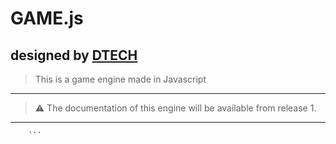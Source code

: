 # GAME.js

## designed by [DTECH](https://github.com/dev-DTECH)
    
> This is a game engine made in Javascript
---
> :warning: The documentation of this engine will be available from release 1.
---
<!-- ### **Classes**

1. ```javascript
   GAME.object(type, size, NoOfImages)
   ```

    |Parameters  |Describtion  |
    |---------|---------|
    |type     |A string variable that defines shape of the object it can be "square","circle" or a link of an image.|
    |size     |Length of the side in case of square,radius in case of circle.         |
    |NoOfImage|(Optional)Total of numer of image of the object.|

    |Variables  |Describtion  |
    |---------|---------|
    |x|X coordinate of the object.|
    |y|Y coordinate of the object.|
    |vx|Velocity of object along x-axis.|
    |vy|Velocity of object along y-axis.|
    |ax|Accelaration of object along x-axis.|
    |ay|Accelaration of object along y-axis.|
    |size|Length of the side in case of square,radius in case of circle.|
    |colour|Colour square or circle.|
    |update|Boolean which defines weather the object is to be updated.|
    
1. ```javascript
   GAME.controller(keys)
   ```
   Parameters|Description
   -|-
   keys|It is a array of keycode of the keys that you want to implement in your game.
---
### **Functions**

1. ```javascript
    GAME.renderer(canvas,res);
    ```

    |Parameters  |Describtion  |
    |---------|---------|
    |canvas     |It takes HTML5 canvas element.|
    |res |It is the percentage of the window that the canvas will cover.|
1. ```javascript
    GAME.clear()
    ```
---
### **Objects**

1. ```javascript
    GAME.editor
    ```
    #### **Functions**
    1. ```javascript
        GAME.editor.open(ar)
        ```
        Parameters|Description
        -|-
        ar|It is a array that contains all the name of the `GAME.object`(s) that you want to edit.
    2. ```javascript
        GAME.editor.addpoint(x,y)
        ```
        Parameters|Description
        -|-
        x|X coordinate of the point to be added with respect to th e center of the `GAME.object`.
        y|Y coordinate of the point to be added with respect to th e center of the `GAME.object`.
    3. ```javascript
        GAME.editor.deletePoint(n)
        ```
        Parameters|Desciption
        -|-
        n|It is the index of element of the array `GAME.object.points[]` that is to be deleted.
    1. ```javascript
        GAME.edit(ob, ObjectName)
        ```
        Parameters|Describtion
        -|-
        ob|`GAME.object` that you want to edit.
        ObjectName|Name of the `GAME.object` that you want to edit.
    1. ```javascript
        GAME.editor.close()
        ```
    #### **Objects**
    1. ```javascript
        GAME.editor.object
        ```
    1. ```javascript
        GAME.editor.editing -->
        ```